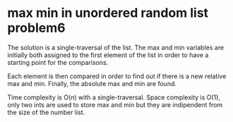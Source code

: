 # max min in unordered random list problem6

The solution is a single-traversal of the list. The max and min variables are initially both assigned to the first element of the list in order to have a starting point for the comparisons.

Each element is then compared in order to find out if there is a new relative max and min. Finally, the absolute max and min are found.

Time complexity is O(n) with a single-traversal.
Space complexity is O(1), only two ints are used to store max and min but they are indipendent from the size of the number list.
